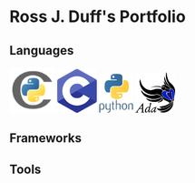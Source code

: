 # Ross J. Duff's Portfolio

## Languages

<p float="left">
  <img src="../img/cython_logo.png" width="80" />
  <img src="../img/c_logo.png" width="70" /> 
  <img src="../img/python_logo.png" width="60" />
  <img src="../img/Ada_Mascot_with_slogan.png" width="70" />
</p>


## Frameworks

## Tools
